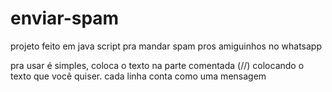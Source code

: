 # enviar-spam
projeto feito em java script pra mandar spam pros amiguinhos no whatsapp

pra usar é simples, coloca o texto na parte comentada (//) colocando o texto que você quiser.
cada linha conta como uma mensagem

